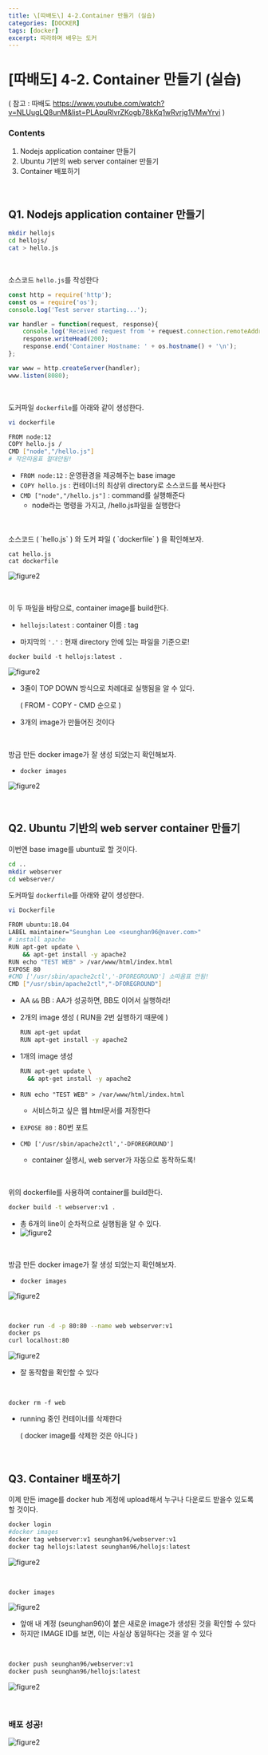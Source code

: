 ```yaml
---
title: \[따배도\] 4-2.Container 만들기 (실습)
categories: [DOCKER]
tags: [docker]
excerpt: 따라하며 배우는 도커
---
```


<script src="https://cdn.mathjax.org/mathjax/latest/MathJax.js?config=TeX-AMS-MML_HTMLorMML" type="text/javascript"></script>

# \[따배도] 4-2. Container 만들기 (실습)

( 참고 : 따배도 https://www.youtube.com/watch?v=NLUugLQ8unM&list=PLApuRlvrZKogb78kKq1wRvrjg1VMwYrvi )

### Contents

1. Nodejs application container 만들기
2. Ubuntu 기반의 web server container 만들기
3. Container 배포하기

<br>

## Q1. Nodejs application container 만들기

```bash
mkdir hellojs
cd hellojs/
cat > hello.js
```

<br>

소스코드 `hello.js`를 작성한다

```js
const http = require('http');
const os = require('os');
console.log('Test server starting...');

var handler = function(request, response){
	console.log('Received request from '+ request.connection.remoteAddress):
	response.writeHead(200);
	response.end('Container Hostname: ' + os.hostname() + '\n');
};

var www = http.createServer(handler);
www.listen(8080);
```

<br>

도커파일 `dockerfile`를 아래와 같이 생성한다.

```bash
vi dockerfile
```

```bash
FROM node:12 
COPY hello.js / 
CMD ["node","/hello.js"]
# 작은따옴표 절대안됨!
```

- `FROM node:12` : 운영환경을 제공해주는 base image
- `COPY hello.js` : 컨테이너의 최상위 directory로 소스코드를 복사한다
- `CMD ["node","/hello.js"]` : command를 실행해준다
  - node라는 명령을 가지고, /hello.js파일을 실행한다

<br>

<br>
소스코드 ( `hello.js` ) 와 도커 파일 ( `dockerfile` ) 을 확인해보자.

```
cat hello.js
cat dockerfile
```

![figure2](/assets/img/docker/img66.png)

<br>

이 두 파일을 바탕으로, container image를 build한다.

- `hellojs:latest` : container 이름 : tag

- 마지막의 `'.'` : 현재 directory 안에 있는 파일을 기준으로!

```
docker build -t hellojs:latest .
```

![figure2](/assets/img/docker/img67.png)

- 3줄이 TOP DOWN 방식으로 차례대로 실행됨을 알 수 있다.

  ( FROM - COPY - CMD 순으로 )

- 3개의 image가 만들어진 것이다

<br>

방금 만든 docker image가 잘 생성 되었는지 확인해보자.

- `docker images`

![figure2](/assets/img/docker/img68.png)

<br>

## Q2. Ubuntu 기반의 web server container 만들기

이번엔 base image를 ubuntu로 할 것이다.

```bash
cd ..
mkdir webserver
cd webserver/
```

도커파일 `dockerfile`를 아래와 같이 생성한다.

```bash
vi Dockerfile
```

```bash
FROM ubuntu:18.04
LABEL maintainer="Seunghan Lee <seunghan96@naver.com>"
# install apache
RUN apt-get update \
	&& apt-get install -y apache2
RUN echo "TEST WEB" > /var/www/html/index.html
EXPOSE 80
#CMD ['/usr/sbin/apache2ctl','-DFOREGROUND'] 소따옴표 안됨!
CMD ["/usr/sbin/apache2ctl","-DFOREGROUND"]
```

- AA `&&` BB : AA가 성공하면, BB도 이어서 실행하라!

- 2개의 image 생성 ( RUN을 2번 실행하기 때문에 )

  ```bash
  RUN apt-get updat
  RUN apt-get install -y apache2
  ```

- 1개의 image 생성

  ```bash
  RUN apt-get update \
  	&& apt-get install -y apache2
  ```

- `RUN echo "TEST WEB" > /var/www/html/index.html`

  - 서비스하고 싶은 웹 html문서를 저장한다

- `EXPOSE 80` : 80번 포트

- `CMD ['/usr/sbin/apache2ctl','-DFOREGROUND']`

  - container 실행시, web server가 자동으로 동작하도록!

<br>

위의 dockerfile를 사용하여 container를 build한다.

```bash
docker build -t webserver:v1 .
```

- 총 6개의 line이 순차적으로 실행됨을 알 수 있다.
- ![figure2](/assets/img/docker/img69.png)

<br>

방금 만든 docker image가 잘 생성 되었는지 확인해보자.

- `docker images`

![figure2](/assets/img/docker/img70.png)

<br>

```bash
docker run -d -p 80:80 --name web webserver:v1
docker ps
curl localhost:80
```

![figure2](/assets/img/docker/img71.png)

- 잘 동작함을 확인할 수 있다

<br>

`docker rm -f web`

- running 중인 컨테이너를 삭제한다

  ( docker image를 삭제한 것은 아니다 )

<br>

## Q3. Container 배포하기

이제 만든 image를 docker hub 계정에 upload해서 누구나 다운로드 받을수 있도록 할 것이다.

```bash
docker login
#docker images
docker tag webserver:v1 seunghan96/webserver:v1
docker tag hellojs:latest seunghan96/hellojs:latest
```

![figure2](/assets/img/docker/img72.png)

<br>

```bash
docker images
```

![figure2](/assets/img/docker/img73.png)

- 앞애 내 계정 (seunghan96)이 붙은 새로운 image가 생성된 것을 확인할 수 있다
- 하지만 IMAGE ID를 보면, 이는 사실상 동일하다는 것을 알 수 있다

<br>

```bash
docker push seunghan96/webserver:v1
docker push seunghan96/hellojs:latest
```

![figure2](/assets/img/docker/img74.png)

<br>

### 배포 성공!

![figure2](/assets/img/docker/img75.png)